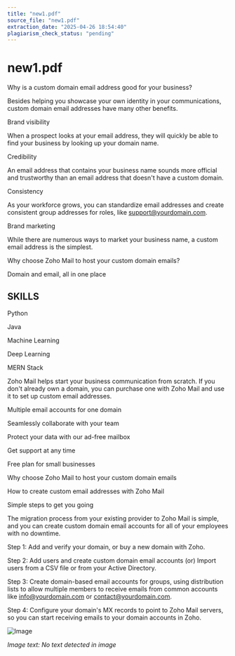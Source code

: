 ```yaml
---
title: "new1.pdf"
source_file: "new1.pdf"
extraction_date: "2025-04-26 18:54:40"
plagiarism_check_status: "pending"
---
```


# new1.pdf

Why is a custom domain email address good for your business?

Besides helping you showcase your own identity in your communications, custom domain email addresses have many other benefits.

Brand visibility

When a prospect looks at your email address, they will quickly be able to find your business by looking up your domain name.

Credibility

An email address that contains your business name sounds more official and trustworthy than an email address that doesn't have a custom domain.

Consistency

As your workforce grows, you can standardize email addresses and create consistent group addresses for roles, like support@yourdomain.com.

Brand marketing

While there are numerous ways to market your business name, a custom email address is the simplest.

Why choose Zoho Mail to host your custom domain emails?

Domain and email, all in one place

## SKILLS

Python

Java

Machine Learning

Deep Learning

MERN Stack

Zoho Mail helps start your business communication from scratch. If you don't already own a domain, you can purchase one with Zoho Mail and use it to set up custom email addresses.

Multiple email accounts for one domain

Seamlessly collaborate with your team

Protect your data with our ad-free mailbox

Get support at any time

Free plan for small businesses

Why choose Zoho Mail to host your custom domain emails

How to create custom email addresses with Zoho Mail

Simple steps to get you going

The migration process from your existing provider to Zoho Mail is simple, and you can create custom domain email accounts for all of your employees with no downtime.

Step 1: Add and verify your domain, or buy a new domain with Zoho.

Step 2: Add users and create custom domain email accounts (or) Import users from a CSV file or from your Active Directory.

Step 3: Create domain-based email accounts for groups, using distribution lists to allow multiple members to receive emails from common accounts like info@yourdomain.com or contact@yourdomain.com.

Step 4: Configure your domain's MX records to point to Zoho Mail servers, so you can start receiving emails to your domain accounts in Zoho.

![Image](extracted_images\new1\image_000.png)

*Image text:* *No text detected in image*

